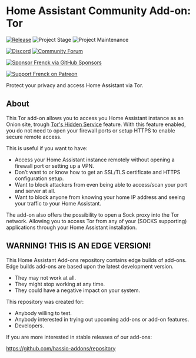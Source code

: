 # Home Assistant Community Add-on: Tor

[![Release][release-shield]][release] ![Project Stage][project-stage-shield] ![Project Maintenance][maintenance-shield]

[![Discord][discord-shield]][discord] [![Community Forum][forum-shield]][forum]

[![Sponsor Frenck via GitHub Sponsors][github-sponsors-shield]][github-sponsors]

[![Support Frenck on Patreon][patreon-shield]][patreon]

Protect your privacy and access Home Assistant via Tor.

## About

This Tor add-on allows you to access you Home Assistant instance as an Onion site,
trough [Tor's Hidden Service][tor-hidden-service] feature. With this feature
enabled, you do not need to open your firewall ports or setup HTTPS to enable
secure remote access.

This is useful if you want to have:

- Access your Home Assistant instance remotely without opening a firewall port
  or setting up a VPN.
- Don’t want to or know how to get an SSL/TLS certificate and HTTPS
  configuration setup.
- Want to block attackers from even being able to access/scan your port and
  server at all.
- Want to block anyone from knowing your home IP address and seeing your
  traffic to your Home Assistant.

The add-on also offers the possibility to open a Sock proxy into the
Tor network. Allowing you to access Tor from any of your (SOCKS supporting)
applications through your Home Assistant installation.

## WARNING! THIS IS AN EDGE VERSION!

This Home Assistant Add-ons repository contains edge builds of add-ons.
Edge builds add-ons are based upon the latest development version.

- They may not work at all.
- They might stop working at any time.
- They could have a negative impact on your system.

This repository was created for:

- Anybody willing to test.
- Anybody interested in trying out upcoming add-ons or add-on features.
- Developers.

If you are more interested in stable releases of our add-ons:

<https://github.com/hassio-addons/repository>

[discord-shield]: https://img.shields.io/discord/478094546522079232.svg
[discord]: https://discord.me/hassioaddons
[forum-shield]: https://img.shields.io/badge/community-forum-brightgreen.svg
[forum]: https://community.home-assistant.io/t/home-assistant-community-add-on-tor/33822?u=frenck
[github-sponsors-shield]: https://frenck.dev/wp-content/uploads/2019/12/github_sponsor.png
[github-sponsors]: https://github.com/sponsors/frenck
[maintenance-shield]: https://img.shields.io/maintenance/yes/2022.svg
[patreon-shield]: https://frenck.dev/wp-content/uploads/2019/12/patreon.png
[patreon]: https://www.patreon.com/frenck
[project-stage-shield]: https://img.shields.io/badge/project%20stage-production%20ready-brightgreen.svg
[release-shield]: https://img.shields.io/badge/version-2767067-blue.svg
[release]: https://github.com/hassio-addons/addon-tor/tree/2767067
[tor-hidden-service]: https://www.torproject.org/docs/hidden-services.html.en